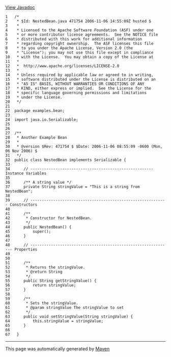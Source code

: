 [View Javadoc](../../../apidocs/examples/bean/NestedBean.html.md)


    1   /*
    2    * $Id: NestedBean.java 471754 2006-11-06 14:55:09Z husted $
    3    *
    4    * Licensed to the Apache Software Foundation (ASF) under one
    5    * or more contributor license agreements.  See the NOTICE file
    6    * distributed with this work for additional information
    7    * regarding copyright ownership.  The ASF licenses this file
    8    * to you under the Apache License, Version 2.0 (the
    9    * "License"); you may not use this file except in compliance
    10   * with the License.  You may obtain a copy of the License at
    11   *
    12   *  http://www.apache.org/licenses/LICENSE-2.0
    13   *
    14   * Unless required by applicable law or agreed to in writing,
    15   * software distributed under the License is distributed on an
    16   * "AS IS" BASIS, WITHOUT WARRANTIES OR CONDITIONS OF ANY
    17   * KIND, either express or implied.  See the License for the
    18   * specific language governing permissions and limitations
    19   * under the License.
    20   */
    21  
    22  package examples.bean;
    23  
    24  import java.io.Serializable;
    25  
    26  
    27  /**
    28   * Another Example Bean
    29   *
    30   * @version $Rev: 471754 $ $Date: 2006-11-06 08:55:09 -0600 (Mon, 06 Nov 2006) $
    31   */
    32  public class NestedBean implements Serializable {
    33  
    34      // ------------------------------------------------------ Instance Variables
    35  
    36      /** A string value */
    37      private String stringValue = "This is a string from NestedBean";
    38  
    39      // ------------------------------------------------------------ Constructors
    40  
    41      /**
    42       * Constructor for NestedBean.
    43       */
    44      public NestedBean() {
    45          super();
    46      }
    47  
    48      // -------------------------------------------------------------- Properties
    49  
    50  
    51      /**
    52       * Returns the stringValue.
    53       * @return String
    54       */
    55      public String getStringValue() {
    56          return stringValue;
    57      }
    58  
    59      /**
    60       * Sets the stringValue.
    61       * @param stringValue The stringValue to set
    62       */
    63      public void setStringValue(String stringValue) {
    64          this.stringValue = stringValue;
    65      }
    66  
    67   }

------------------------------------------------------------------------

This page was automatically generated by [Maven](http://maven.apache.org/)
